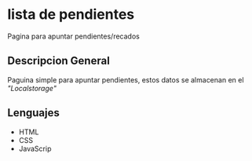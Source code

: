 # lista de pendientes

Pagina para apuntar pendientes/recados

## Descripcion General

Paguina simple para apuntar pendientes, estos datos se almacenan en el _"Localstorage"_ 

## Lenguajes

* HTML
* CSS
* JavaScrip
